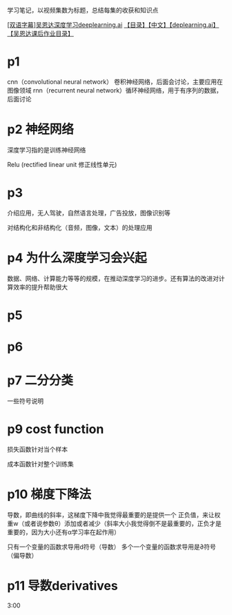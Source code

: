 学习笔记，以视频集数为标题，总结每集的收获和知识点

[[双语字幕]吴恩达深度学习deeplearning.ai](https://www.bilibili.com/video/BV1FT4y1E74V)
[【目录】【中文】【deplearning.ai】【吴恩达课后作业目录】](https://blog.csdn.net/u013733326/article/details/79827273)

# p1
cnn（convolutional neural network） 卷积神经网络，后面会讨论，主要应用在图像领域
rnn（recurrent neural network）循环神经网络，用于有序列的数据，后面讨论
# p2 神经网络
深度学习指的是训练神经网络

Relu (rectified linear unit 修正线性单元)

# p3
介绍应用，无人驾驶，自然语言处理，广告投放，图像识别等

对结构化和非结构化（音频，图像，文本）的处理应用

# p4 为什么深度学习会兴起
数据、网络、计算能力等等的规模，在推动深度学习的进步。还有算法的改进对计算效率的提升帮助很大 

# p5
# p6
# p7 二分分类
一些符号说明
# p9 cost function
损失函数针对当个样本

成本函数针对整个训练集

# p10 梯度下降法
导数，即曲线的斜率，这梯度下降中我觉得最重要的是提供一个 正负值，来让权重w（或者说参数θ）添加或者减少（斜率大小我觉得倒不是最重要的，正负才是重要的，因为大小还有α学习率在起作用）

只有一个变量的函数求导用d符号（导数）
多个一个变量的函数求导用是∂符号（偏导数）

# p11 导数derivatives
3:00
